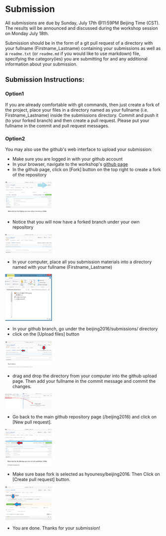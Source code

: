 # Submission
All submissions are due by Sunday, July 17th @11:59PM Beijing Time (CST). The results will be announced and discussed during the workshop session on Monday July 18th.

Submission should be in the form of a git pull request of a directory with your fullname (Firstname_Lastname) containing your submissions as well as a ```readme.txt``` (or ```readme.md``` if you would like to use markdown) file, specifying the category(ies) you are submitting for and any additional information about your submission.

## Submission Instructions:
### Option1
If you are already comfortable with git commands, then just create a fork of the project, place your files in a directory named as your fullname (i.e. Firstname_Lastname) inside the submissions directory. Commit and push it (to your forked branch) and then create a pull request. Please put your fullname in the commit and pull request messages.

### Option2
You may also use the github's web interface to upload your submission:

  * Make sure you are logged in with your github account
  * In your browser, navigate to the workshop's [github page](https://github.com/hyounesy/beijing2016/)
  * In the github page, click on [Fork] button on the top right to create a fork of the repository

<img src="images/step1.png" width="30%" height="30%">

  * Notice that you will now have a forked branch under your own repository

<img src="images/step2.png" width="30%" height="30%">

  * In your computer, place all you submission materials into a directory named with your fullname (Firstname_Lastname)

<img src="images/step3.png" width="30%" height="30%">

  * In your github branch, go under the beijing2016/submissions/ directory
  * click on the [Upload files] button

<img src="images/step4.png" width="30%" height="30%">

  * drag and drop the directory from your computer into the github upload page. Then add your fullname in the commit message and commit the changes.

<img src="images/step5.png" width="30%" height="30%">

  * Go back to the main github repository page (/beijing2016) and click on [New pull request].

<img src="images/step6.png" width="30%" height="30%">

  * Make sure base fork is selected as hyounesy/beijing2016. Then Click on [Create pull request] button.

<img src="images/step7.png" width="30%" height="30%">

  * You are done. Thanks for your submission!
